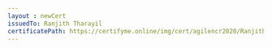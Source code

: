 ```yaml
--- 
layout : newCert 
issuedTo: Ranjith Tharayil 
certificatePath: https://certifyme.online/img/cert/agilencr2020/RanjithTharayil_0f717.png
--- 
```

